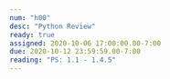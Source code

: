 ```yaml
---
num: "h00"
desc: "Python Review"
ready: true
assigned: 2020-10-06 17:00:00.00-7:00
due: 2020-10-12 23:59:59.00-7:00
reading: "PS: 1.1 - 1.4.5"
---
```

